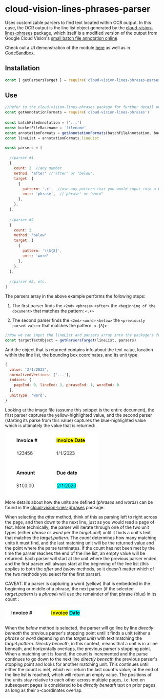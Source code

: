 # cloud-vision-lines-phrases-parser

Uses customizable parsers to find text located within OCR output. In this case, the OCR output is the line list object generated by the [cloud-vision-lines-phrases](https://www.npmjs.com/package/cloud-vision-lines-phrases) package, which itself is a modified version of the output from Google Cloud Vision's [small batch file annotation online](https://cloud.google.com/vision/docs/file-small-batch).

Check out a UI demonstration of the module [here](https://github.com/parsec209/cloud-vision-lines-phrases-parser-ui) as well as in [CodeSandbox](https://githubbox.com/parsec209/cloud-vision-lines-phrases-parser-ui).

## Installation

```js
const { getParsersTarget } = require('cloud-vision-lines-phrases-parser')
```

## Use

```js
//Refer to the cloud-vision-lines-phrases package for further detail on this setup for generating the lineList object
const getAnnotationFormats = require('cloud-vision-lines-phrases')

const batchFileAnnotation = ['...'] 
const bucketFileBasename = 'filename'
const annotationFormats = getAnnotationFormats(batchFileAnnotation, bucketFileBasename);
const lineList = annotationFormats.lineList
```

```js
const parsers = [

  //parser #1 
  {
    count: 2  //any number
    method: 'after' //'after' or 'below',
    target: { 
      {
        pattern: '.+',  //use any pattern that you would input into a RegExp object's constructor function 
        unit: 'phrase',  //'phrase' or 'word'
      },
    },
  },

  //parser #2
  {
    count: 2  
    method: 'below' 
    target: {
      {
        pattern: '\\S{8}',  
        unit: 'word'  
      },
    },
  },

  //parser #3, etc.
]
```
The parsers array in the above example performs the following steps:

1) The first parser finds the `<2nd>` `<phrase>` `<after>` the `<beginning of the document>` that matches the pattern: `<.+>`

2) The second parser finds the `<2nd>` `<word>` `<below>` the `<previously parsed value>` that matches the pattern: `<.{8}>`

```js
//Now we can input the lineList and parsers array into the package's function
const targetTextObject = getParsersTarget(lineList, parsers)
```

And the object that is returned contains info about the text value, location within the line list, the bounding box coordinates, and its unit type: 

```js
{
  value: '2/1/2023',
  normalizedVertices: ['...'],
  indices: {
    pageEnd: 0, lineEnd: 3, phraseEnd: 1, wordEnd: 0
  },
  unitType: 'word', 
}
```

Looking at the image file (assume this snippet is the entire document), the first parser captures the yellow-highlighted value, and the second parser (starting its parse from this value) captures the blue-highlighted value which is ultimately the value that is returned:

![Alt text](img/parserExample.png?raw=true "parser-example")

More details about how the units are defined (_phrases_ and _words_) can be found in the [cloud-vision-lines-phrases](https://www.npmjs.com/package/cloud-vision-lines-phrases) package.

When selecting the _after_ method, think of this as parsing left to right across the page, and then down to the next line, just as you would read a page of text. More technically, the parser will iterate through one of the two unit types (either _phrase_ or _word_ per the  _target.unit_) until it finds a unit's text that matches the _target.pattern_. The  _count_ determines how many matching units it must find, and the last matching unit will be the returned value and the point where the parse terminates. If the count has not been met by the time the parser reaches the end of the line list, an empty value will be returned. Each parser will start at the unit where the previous parser ended, and the first parser will always start at the beginning of the line list (this applies to both the _after_ and _below_ methods, so it doesn't matter which of the two methods you select for the first parser). 

CAVEAT:
If a parser is capturing a word (yellow) that is embedded in the beginning or middle of a phrase, the next parser (if the selected _target.pattern_ is a _phrase_) will use the remainder of that phrase (blue) in its count :

![Alt text](img/parserExampleCaveat.png?raw=true "parser-caveat-example")

When the _below_ method is selected, the parser will go line by line _directly beneath_ the previous parser's stopping point until it finds a unit (either a _phrase_ or _word_ depending on the _target.unit_) with text matching the _target.pattern_. _Directly beneath_, in this context, means that a unit is in a line beneath, and horizontally overlaps, the previous parser's stopping point. When a matching unit is found, the count is incremented and the parse continues to go down to the next line _directly beneath_ the previous parser's stopping point and looks for another matching unit. This continues until either the count is met, which will return the last count's value, or the end of the line list is reached, which will return an empty value. The positions of the units stay relative to each other across multiple pages, i.e. text on subsequent pages is considered to be _directly beneath_ text on prior pages, as long as their x-coordinates overlap. 









